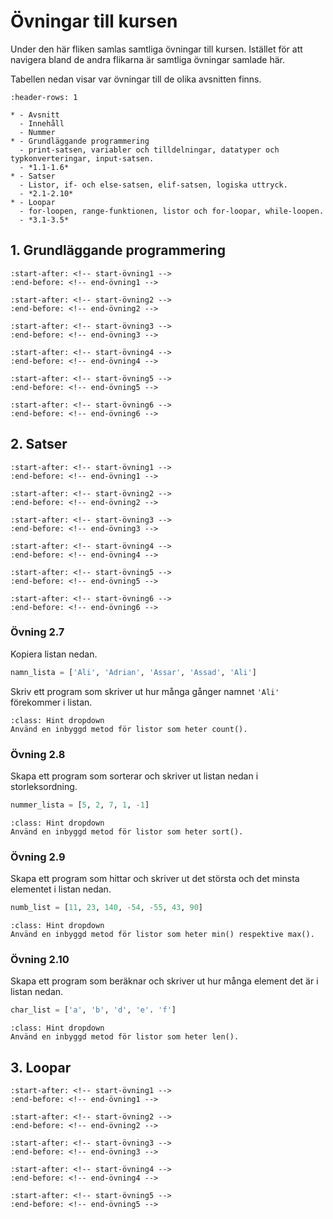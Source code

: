 # Övningar till kursen

Under den här fliken samlas samtliga övningar till kursen. Istället för att navigera bland de andra flikarna är samtliga övningar samlade här. 

Tabellen nedan visar var övningar till de olika avsnitten finns.

```{list-table}
:header-rows: 1

* - Avsnitt
  - Innehåll
  - Nummer
* - Grundläggande programmering
  - print-satsen, variabler och tilldelningar, datatyper och typkonverteringar, input-satsen.
  - *1.1-1.6*
* - Satser
  - Listor, if- och else-satsen, elif-satsen, logiska uttryck.
  - *2.1-2.10*
* - Loopar
  - for-loopen, range-funktionen, listor och for-loopar, while-loopen.
  - *3.1-3.5*
```

## 1. Grundläggande programmering
```{include} grundläggande.md
:start-after: <!-- start-övning1 -->
:end-before: <!-- end-övning1 -->
```

```{include} grundläggande.md
:start-after: <!-- start-övning2 -->
:end-before: <!-- end-övning2 -->
```

```{include} grundläggande.md
:start-after: <!-- start-övning3 -->
:end-before: <!-- end-övning3 -->
```

```{include} grundläggande.md
:start-after: <!-- start-övning4 -->
:end-before: <!-- end-övning4 -->
```

```{include} grundläggande.md
:start-after: <!-- start-övning5 -->
:end-before: <!-- end-övning5 -->
```

```{include} grundläggande.md
:start-after: <!-- start-övning6 -->
:end-before: <!-- end-övning6 -->
```


## 2. Satser
```{include} satser.md
:start-after: <!-- start-övning1 -->
:end-before: <!-- end-övning1 -->
```

```{include} satser.md
:start-after: <!-- start-övning2 -->
:end-before: <!-- end-övning2 -->
```

```{include} satser.md
:start-after: <!-- start-övning3 -->
:end-before: <!-- end-övning3 -->
```

```{include} satser.md
:start-after: <!-- start-övning4 -->
:end-before: <!-- end-övning4 -->
```

```{include} satser.md
:start-after: <!-- start-övning5 -->
:end-before: <!-- end-övning5 -->
```

```{include} satser.md
:start-after: <!-- start-övning6 -->
:end-before: <!-- end-övning6 -->
```

### Övning 2.7
Kopiera listan nedan.

```python
namn_lista = ['Ali', 'Adrian', 'Assar', 'Assad', 'Ali']
```
Skriv ett program som skriver ut hur många gånger namnet `'Ali'` förekommer i listan.
```{admonition} Tips
:class: Hint dropdown
Använd en inbyggd metod för listor som heter count().
```

### Övning 2.8
Skapa ett program som sorterar och skriver ut listan nedan i storleksordning.

```python
nummer_lista = [5, 2, 7, 1, -1]
```
```{admonition} Tips
:class: Hint dropdown
Använd en inbyggd metod för listor som heter sort().
```

### Övning 2.9
Skapa ett program som hittar och skriver ut det största och det minsta elementet i listan nedan.

```python
numb_list = [11, 23, 140, -54, -55, 43, 90]
```
```{admonition} Tips
:class: Hint dropdown
Använd en inbyggd metod för listor som heter min() respektive max().
```

### Övning 2.10
Skapa ett program som beräknar och skriver ut hur många element det är i listan nedan.
```python
char_list = ['a', 'b', 'd', 'e'. 'f']
```
```{admonition} Tips
:class: Hint dropdown
Använd en inbyggd metod för listor som heter len().
```

## 3. Loopar

```{include} loopar.md
:start-after: <!-- start-övning1 -->
:end-before: <!-- end-övning1 -->
```

```{include} loopar.md
:start-after: <!-- start-övning2 -->
:end-before: <!-- end-övning2 -->
```

```{include} loopar.md
:start-after: <!-- start-övning3 -->
:end-before: <!-- end-övning3 -->
```

```{include} loopar.md
:start-after: <!-- start-övning4 -->
:end-before: <!-- end-övning4 -->
```

```{include} loopar.md
:start-after: <!-- start-övning5 -->
:end-before: <!-- end-övning5 -->
```



